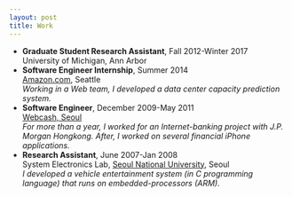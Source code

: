 ```yaml
---
layout: post
title: Work
---
```


- **Graduate Student Research Assistant**, Fall 2012-Winter 2017  
  University of Michigan, Ann Arbor
- **Software Engineer Internship**, Summer 2014  
  [Amazon.com](http://www.amazon.com/), Seattle  
  *Working in a Web team, I developed a data center capacity prediction system.*
- **Software Engineer**, December 2009-May 2011  
  [Webcash, Seoul](http://www.webcash.co.kr/v6/eng/com/com01.jsp)  
  *For more than a year, I worked for an Internet-banking project with J.P. Morgan
  Hongkong. After, I worked on several financial iPhone applications.*
- **Research Assistant**, June 2007-Jan 2008  
  System Electronics Lab, [Seoul National University](http://ee.snu.ac.kr/en), Seoul  
  *I developed a vehicle entertainment system (in C programming language) that runs
  on embedded-processors (ARM).*

